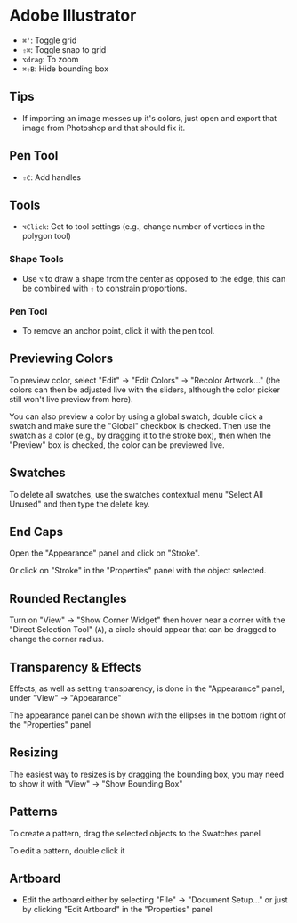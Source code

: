 # Adobe Illustrator

- `⌘'`: Toggle grid
- `⇧⌘`: Toggle snap to grid
- `⌥drag`: To zoom
- `⌘⇧B`: Hide bounding box

## Tips

- If importing an image messes up it's colors, just open and export that image from Photoshop and that should fix it.

## Pen Tool

- `⇧C`: Add handles

## Tools

- `⌥Click`: Get to tool settings (e.g., change number of vertices in the polygon tool)

### Shape Tools

- Use `⌥` to draw a shape from the center as opposed to the edge, this can be combined with `⇧` to constrain proportions.

### Pen Tool

- To remove an anchor point, click it with the pen tool.

## Previewing Colors

To preview color, select "Edit" -> "Edit Colors" -> "Recolor Artwork..." (the colors can then be adjusted live with the sliders, although the color picker still won't live preview from here).

You can also preview a color by using a global swatch, double click a swatch and make sure the "Global" checkbox is checked. Then use the swatch as a color (e.g., by dragging it to the stroke box), then when the "Preview" box is checked, the color can be previewed live.

## Swatches

To delete all swatches, use the swatches contextual menu "Select All Unused" and then type the delete key.

## End Caps

Open the "Appearance" panel and click on "Stroke".

Or click on "Stroke" in the "Properties" panel with the object selected.

## Rounded Rectangles

Turn on "View" -> "Show Corner Widget" then hover near a corner with the "Direct Selection Tool" (`A`), a circle should appear that can be dragged to change the corner radius.

## Transparency & Effects

Effects, as well as setting transparency, is done in the "Appearance" panel, under "View" -> "Appearance"

The appearance panel can be shown with the ellipses in the bottom right of the "Properties" panel

## Resizing

The easiest way to resizes is by dragging the bounding box, you may need to show it with "View" -> "Show Bounding Box"

## Patterns

To create a pattern, drag the selected objects to the Swatches panel

To edit a pattern, double click it

## Artboard

- Edit the artboard either by selecting "File" -> "Document Setup..." or just by clicking "Edit Artboard" in the "Properties" panel
